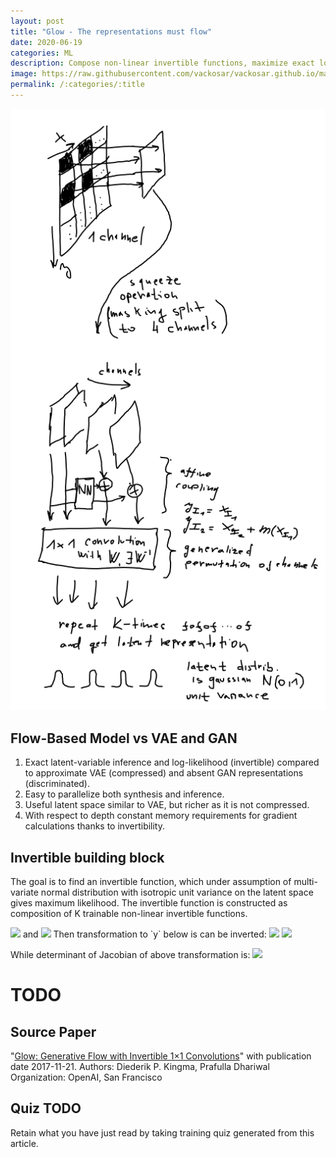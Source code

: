 ```yaml
---
layout: post
title: "Glow - The representations must flow"
date: 2020-06-19
categories: ML
description: Compose non-linear invertible functions, maximize exact log-likelihood and get interpretable latent representation.
image: https://raw.githubusercontent.com/vackosar/vackosar.github.io/master/images/glow-drawing.png
permalink: /:categories/:title
---
```



<p><img src="https://raw.githubusercontent.com/vackosar/vackosar.github.io/master/images/glow-drawing.png" alt="Glow flow model architecture diagram"/></p>

## Flow-Based Model vs VAE and GAN
1. Exact latent-variable inference and log-likelihood (invertible) compared to approximate VAE (compressed) and absent GAN representations (discriminated).
1. Easy to parallelize both synthesis and inference.
1. Useful latent space similar to VAE, but richer as it is not compressed.
1. With respect to depth constant memory requirements for gradient calculations thanks to invertibility.


## Invertible building block

The goal is to find an invertible function, which under assumption of multi-variate normal distribution with isotropic unit variance on the latent space gives maximum likelihood.
The invertible function is constructed as composition of K trainable non-linear invertible functions.

<img src="https://render.githubusercontent.com/render/math?math=I_1 \cup I_2 = {1, 2, 3, ..., d}">
and
<img src="https://render.githubusercontent.com/render/math?math=I_1 \cap I_2 = {}">
Then transformation to `y` below is can be inverted:
<img src="https://render.githubusercontent.com/render/math?math=y_{I_1} = x_{I_1}">
<img src="https://render.githubusercontent.com/render/math?math=y_{I_2} = x_{I_2} * s(x_{I_1}) + t(x_{I_1})">

While determinant of Jacobian of above transformation is:
<img src="https://render.githubusercontent.com/render/math?math=det \partial y / \partial x = exp[ s(x_{I_1}) ]">


# TODO

## Source Paper

"[Glow: Generative Flow with Invertible 1×1 Convolutions](https://d4mucfpksywv.cloudfront.net/research-covers/glow/paper/glow.pdf)" with publication date 2017-11-21.
Authors: Diederik P. Kingma, Prafulla Dhariwal
Organization: OpenAI, San Francisco



## Quiz TODO

Retain what you have just read by taking training quiz generated from this article.<br>
<br>
<!-- <a class="btn btn-warning" style="text-decoration: none;" href="https://quizrecall.com/study/public-test?store_id=d0dfd88a-4712-42a6-bec3-68c86133d1ce">StarSpace Quiz</a> -->


